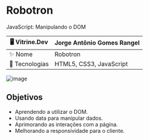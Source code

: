 # Robotron

JavaScript: Manipulando o DOM

| 🖥️ Vitrine.Dev |  Jorge Antônio Gomes Rangel   |
| -------------  | --- |
| ✨ Nome        | Robotron
| 📜 Tecnologias | HTML5, CSS3, JavaScript

<!-- Inserir imagem com a #vitrinedev ao final do link -->
![image](https://github.com/JorgeRangell/Robotron-Project/assets/101427212/a4a4a172-5de4-42f2-a306-8ce21e81e1f1)

## Objetivos

* Aprendendo a utilizar o DOM.
* Usando data para manipular dados.
* Aprimorando as interações com a página.
* Melhorando a responsividade para o cliente.
